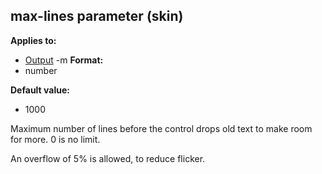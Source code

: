 ## max-lines parameter (skin)
**Applies to:**
*   [Output](/ref/%7Bskin%7D/control/output.md) -m<!-- -->
**Format:**
*   number
<!-- -->
**Default value:**
*   1000


Maximum number of lines before the control drops old text to
make room for more. 0 is no limit. 

An overflow of 5% is
allowed, to reduce flicker.